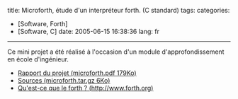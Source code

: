 title: Microforth, étude d'un interpréteur forth. (C standard)
tags:
categories:
- [Software, Forth]
- [Software, C]
date: 2005-06-15 16:38:36
lang: fr
---

Ce mini projet a été réalisé à l'occasion d'un module d'approfondissement en école d'ingénieur.

* [Rapport du projet (microforth.pdf 179Ko)](/files/software/microforth/microforth.pdf)
* [Sources (microforth.tar.gz 6Ko)](/files/software/microforth/microforth.tar.gz)
* [Qu'est-ce que le forth ? (http://www.forth.org)](http://www.forth.org/)
